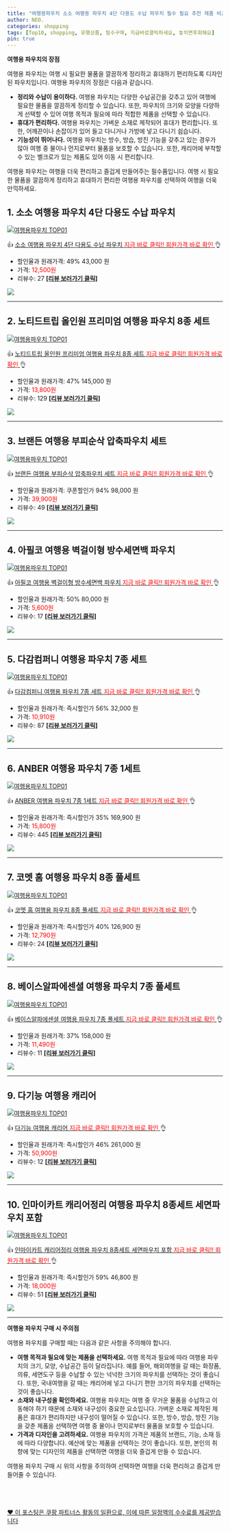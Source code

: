 ```yaml
---
title: "여행용파우치 소소 여행용 파우치 4단 다용도 수납 파우치 필수 필요 추천 제품 비교 최저 가격 비교 장점 구매 후기 구매평"
author: NEO.
categories: shopping
tags: [Top10, shopping, 유행상품, 필수구매, 지금바로클릭하세요, 놓치면후회해요]
pin: true
---
```

**여행용 파우치의 장점**

여행용 파우치는 여행 시 필요한 물품을 깔끔하게 정리하고 휴대하기 편리하도록 디자인된 파우치입니다. 여행용 파우치의 장점은 다음과 같습니다.

* **정리와 수납이 용이하다.** 여행용 파우치는 다양한 수납공간을 갖추고 있어 여행에 필요한 물품을 깔끔하게 정리할 수 있습니다. 또한, 파우치의 크기와 모양을 다양하게 선택할 수 있어 여행 목적과 필요에 따라 적합한 제품을 선택할 수 있습니다.
* **휴대가 편리하다.** 여행용 파우치는 가벼운 소재로 제작되어 휴대가 편리합니다. 또한, 어깨끈이나 손잡이가 있어 들고 다니거나 가방에 넣고 다니기 쉽습니다.
* **기능성이 뛰어나다.** 여행용 파우치는 방수, 방습, 방진 기능을 갖추고 있는 경우가 많아 여행 중 물이나 먼지로부터 물품을 보호할 수 있습니다. 또한, 캐리어에 부착할 수 있는 벨크로가 있는 제품도 있어 이동 시 편리합니다.

여행용 파우치는 여행을 더욱 편리하고 즐겁게 만들어주는 필수품입니다. 여행 시 필요한 물품을 깔끔하게 정리하고 휴대하기 편리한 여행용 파우치를 선택하여 여행을 더욱 만끽하세요.

   

## 1. 소소 여행용 파우치 4단 다용도 수납 파우치

[![여행용파우치 TOP01](https://thumbnail9.coupangcdn.com/thumbnails/remote/490x490ex/image/vendor_inventory/1703/b411429b0e676e3b73ecaa0cd5ebddf8ef42969a0ac9bffca3b8a636831a.jpg)](https://link.coupang.com/re/AFFSDP?lptag=AF3617701&subid=GithubCoopas&pageKey=7769934793&traceid=V0-153&itemId=20973664217&vendorItemId=88038731747)


👍 [소소 여행용 파우치 4단 다용도 수납 파우치 <font color=red> 지금 바로 클릭!! 회원가격 바로 확인 </font> ](https://link.coupang.com/re/AFFSDP?lptag=AF3617701&subid=GithubCoopas&pageKey=7769934793&traceid=V0-153&itemId=20973664217&vendorItemId=88038731747) 👌 


- 할인율과 원래가격: 49%  43,000   원
- 가격: <span style='color:red'>12,500원</span>
- 리뷰수: 27  [**[리뷰 보러가기 클릭]**](https://link.coupang.com/re/AFFSDP?lptag=AF3617701&subid=GithubCoopas&pageKey=7769934793&traceid=V0-153&itemId=20973664217&vendorItemId=88038731747)

[![](/discount_price.png)](https://link.coupang.com/re/AFFSDP?lptag=AF3617701&subid=GithubCoopas&pageKey=7769934793&traceid=V0-153&itemId=20973664217&vendorItemId=88038731747)

---


   

## 2. 노티드트립 올인원 프리미엄 여행용 파우치 8종 세트

[![여행용파우치 TOP01](https://thumbnail7.coupangcdn.com/thumbnails/remote/490x490ex/image/rs_quotation_api/lv5f3rut/604d346565ef41d3a35befb6f8963609.jpg)](https://link.coupang.com/re/AFFSDP?lptag=AF3617701&subid=GithubCoopas&pageKey=6948156343&traceid=V0-153&itemId=16871417972&vendorItemId=84050046718)


👍 [노티드트립 올인원 프리미엄 여행용 파우치 8종 세트 <font color=red> 지금 바로 클릭!! 회원가격 바로 확인 </font> ](https://link.coupang.com/re/AFFSDP?lptag=AF3617701&subid=GithubCoopas&pageKey=6948156343&traceid=V0-153&itemId=16871417972&vendorItemId=84050046718) 👌 


- 할인율과 원래가격: 47%  145,000   원
- 가격: <span style='color:red'>13,800원</span>
- 리뷰수: 129  [**[리뷰 보러가기 클릭]**](https://link.coupang.com/re/AFFSDP?lptag=AF3617701&subid=GithubCoopas&pageKey=6948156343&traceid=V0-153&itemId=16871417972&vendorItemId=84050046718)

[![](/discount_price.png)](https://link.coupang.com/re/AFFSDP?lptag=AF3617701&subid=GithubCoopas&pageKey=6948156343&traceid=V0-153&itemId=16871417972&vendorItemId=84050046718)

---


   

## 3. 브랜든 여행용 부피순삭 압축파우치 세트

[![여행용파우치 TOP01](https://thumbnail7.coupangcdn.com/thumbnails/remote/490x490ex/image/retail/images/714712254841382-e21a8f30-523b-452e-b66d-7e1d77e5a4c6.jpg)](https://link.coupang.com/re/AFFSDP?lptag=AF3617701&subid=GithubCoopas&pageKey=6831900272&traceid=V0-153&itemId=14838038958&vendorItemId=82512243853)


👍 [브랜든 여행용 부피순삭 압축파우치 세트 <font color=red> 지금 바로 클릭!! 회원가격 바로 확인 </font> ](https://link.coupang.com/re/AFFSDP?lptag=AF3617701&subid=GithubCoopas&pageKey=6831900272&traceid=V0-153&itemId=14838038958&vendorItemId=82512243853) 👌 


- 할인율과 원래가격: 쿠폰할인가 94%  98,000   원
- 가격: <span style='color:red'>39,900원</span>
- 리뷰수: 49  [**[리뷰 보러가기 클릭]**](https://link.coupang.com/re/AFFSDP?lptag=AF3617701&subid=GithubCoopas&pageKey=6831900272&traceid=V0-153&itemId=14838038958&vendorItemId=82512243853)

[![](/discount_price.png)](https://link.coupang.com/re/AFFSDP?lptag=AF3617701&subid=GithubCoopas&pageKey=6831900272&traceid=V0-153&itemId=14838038958&vendorItemId=82512243853)

---


   

## 4. 아필코 여행용 벽걸이형 방수세면백 파우치

[![여행용파우치 TOP01](https://thumbnail10.coupangcdn.com/thumbnails/remote/490x490ex/image/retail/images/561656930983153-bcdafef0-4fe8-455f-ac3b-72a3b637dc7d.JPG)](https://link.coupang.com/re/AFFSDP?lptag=AF3617701&subid=GithubCoopas&pageKey=6380435235&traceid=V0-153&itemId=13553549724&vendorItemId=80807141964)


👍 [아필코 여행용 벽걸이형 방수세면백 파우치 <font color=red> 지금 바로 클릭!! 회원가격 바로 확인 </font> ](https://link.coupang.com/re/AFFSDP?lptag=AF3617701&subid=GithubCoopas&pageKey=6380435235&traceid=V0-153&itemId=13553549724&vendorItemId=80807141964) 👌 


- 할인율과 원래가격: 50%  80,000   원
- 가격: <span style='color:red'>5,600원</span>
- 리뷰수: 17  [**[리뷰 보러가기 클릭]**](https://link.coupang.com/re/AFFSDP?lptag=AF3617701&subid=GithubCoopas&pageKey=6380435235&traceid=V0-153&itemId=13553549724&vendorItemId=80807141964)

[![](/discount_price.png)](https://link.coupang.com/re/AFFSDP?lptag=AF3617701&subid=GithubCoopas&pageKey=6380435235&traceid=V0-153&itemId=13553549724&vendorItemId=80807141964)

---


   

## 5. 다감컴퍼니 여행용 파우치 7종 세트

[![여행용파우치 TOP01](https://thumbnail6.coupangcdn.com/thumbnails/remote/490x490ex/image/retail/images/2019/07/10/5/5/46a5bb91-b44a-4c37-85a4-066408b683fb.jpg)](https://link.coupang.com/re/AFFSDP?lptag=AF3617701&subid=GithubCoopas&pageKey=7709117166&traceid=V0-153&itemId=20660115421&vendorItemId=5056132768)


👍 [다감컴퍼니 여행용 파우치 7종 세트 <font color=red> 지금 바로 클릭!! 회원가격 바로 확인 </font> ](https://link.coupang.com/re/AFFSDP?lptag=AF3617701&subid=GithubCoopas&pageKey=7709117166&traceid=V0-153&itemId=20660115421&vendorItemId=5056132768) 👌 


- 할인율과 원래가격: 즉시할인가 56%  32,000   원
- 가격: <span style='color:red'>10,910원</span>
- 리뷰수: 87  [**[리뷰 보러가기 클릭]**](https://link.coupang.com/re/AFFSDP?lptag=AF3617701&subid=GithubCoopas&pageKey=7709117166&traceid=V0-153&itemId=20660115421&vendorItemId=5056132768)

[![](/discount_price.png)](https://link.coupang.com/re/AFFSDP?lptag=AF3617701&subid=GithubCoopas&pageKey=7709117166&traceid=V0-153&itemId=20660115421&vendorItemId=5056132768)

---


   

## 6. ANBER 여행용 파우치 7종 1세트

[![여행용파우치 TOP01](https://thumbnail8.coupangcdn.com/thumbnails/remote/490x490ex/image/vendor_inventory/2c2c/e1d1767ed92c4501e82058429f45a3f8bf1fc8a9522aa4265c27eaa0b1c9.jpg)](https://link.coupang.com/re/AFFSDP?lptag=AF3617701&subid=GithubCoopas&pageKey=7149786539&traceid=V0-153&itemId=17972816061&vendorItemId=85129960548)


👍 [ANBER 여행용 파우치 7종 1세트 <font color=red> 지금 바로 클릭!! 회원가격 바로 확인 </font> ](https://link.coupang.com/re/AFFSDP?lptag=AF3617701&subid=GithubCoopas&pageKey=7149786539&traceid=V0-153&itemId=17972816061&vendorItemId=85129960548) 👌 


- 할인율과 원래가격: 즉시할인가 35%  169,900   원
- 가격: <span style='color:red'>15,800원</span>
- 리뷰수: 445  [**[리뷰 보러가기 클릭]**](https://link.coupang.com/re/AFFSDP?lptag=AF3617701&subid=GithubCoopas&pageKey=7149786539&traceid=V0-153&itemId=17972816061&vendorItemId=85129960548)

[![](/discount_price.png)](https://link.coupang.com/re/AFFSDP?lptag=AF3617701&subid=GithubCoopas&pageKey=7149786539&traceid=V0-153&itemId=17972816061&vendorItemId=85129960548)

---


   

## 7. 코멧 홈 여행용 파우치 8종 풀세트

[![여행용파우치 TOP01](https://thumbnail8.coupangcdn.com/thumbnails/remote/490x490ex/image/retail/images/1848734975387538-59fe3415-3a98-4a89-b4ec-971793eebaf8.jpg)](https://link.coupang.com/re/AFFSDP?lptag=AF3617701&subid=GithubCoopas&pageKey=7501080127&traceid=V0-153&itemId=19635522542&vendorItemId=86741844854)


👍 [코멧 홈 여행용 파우치 8종 풀세트 <font color=red> 지금 바로 클릭!! 회원가격 바로 확인 </font> ](https://link.coupang.com/re/AFFSDP?lptag=AF3617701&subid=GithubCoopas&pageKey=7501080127&traceid=V0-153&itemId=19635522542&vendorItemId=86741844854) 👌 


- 할인율과 원래가격: 즉시할인가 40%  126,900   원
- 가격: <span style='color:red'>12,790원</span>
- 리뷰수: 24  [**[리뷰 보러가기 클릭]**](https://link.coupang.com/re/AFFSDP?lptag=AF3617701&subid=GithubCoopas&pageKey=7501080127&traceid=V0-153&itemId=19635522542&vendorItemId=86741844854)

[![](/discount_price.png)](https://link.coupang.com/re/AFFSDP?lptag=AF3617701&subid=GithubCoopas&pageKey=7501080127&traceid=V0-153&itemId=19635522542&vendorItemId=86741844854)

---


   

## 8. 베이스알파에센셜 여행용 파우치 7종 풀세트

[![여행용파우치 TOP01](https://thumbnail7.coupangcdn.com/thumbnails/remote/490x490ex/image/retail/images/273642102791439-a2540893-9282-4f45-a70a-d379914e53bf.jpg)](https://link.coupang.com/re/AFFSDP?lptag=AF3617701&subid=GithubCoopas&pageKey=1676365202&traceid=V0-153&itemId=2856018342&vendorItemId=70845325781)


👍 [베이스알파에센셜 여행용 파우치 7종 풀세트 <font color=red> 지금 바로 클릭!! 회원가격 바로 확인 </font> ](https://link.coupang.com/re/AFFSDP?lptag=AF3617701&subid=GithubCoopas&pageKey=1676365202&traceid=V0-153&itemId=2856018342&vendorItemId=70845325781) 👌 


- 할인율과 원래가격: 37%  158,000   원
- 가격: <span style='color:red'>11,490원</span>
- 리뷰수: 11  [**[리뷰 보러가기 클릭]**](https://link.coupang.com/re/AFFSDP?lptag=AF3617701&subid=GithubCoopas&pageKey=1676365202&traceid=V0-153&itemId=2856018342&vendorItemId=70845325781)

[![](/discount_price.png)](https://link.coupang.com/re/AFFSDP?lptag=AF3617701&subid=GithubCoopas&pageKey=1676365202&traceid=V0-153&itemId=2856018342&vendorItemId=70845325781)

---


   

## 9. 다기능 여행용 캐리어

[![여행용파우치 TOP01](https://thumbnail8.coupangcdn.com/thumbnails/remote/490x490ex/image/vendor_inventory/24d0/049ae69ce307bc4c620294244cabad041d632ed7636fad206bf59c14738c.jpg)](https://link.coupang.com/re/AFFSDP?lptag=AF3617701&subid=GithubCoopas&pageKey=7771727552&traceid=V0-153&itemId=20983059510&vendorItemId=88047822389)


👍 [다기능 여행용 캐리어 <font color=red> 지금 바로 클릭!! 회원가격 바로 확인 </font> ](https://link.coupang.com/re/AFFSDP?lptag=AF3617701&subid=GithubCoopas&pageKey=7771727552&traceid=V0-153&itemId=20983059510&vendorItemId=88047822389) 👌 


- 할인율과 원래가격: 즉시할인가 46%  261,000   원
- 가격: <span style='color:red'>50,900원</span>
- 리뷰수: 12  [**[리뷰 보러가기 클릭]**](https://link.coupang.com/re/AFFSDP?lptag=AF3617701&subid=GithubCoopas&pageKey=7771727552&traceid=V0-153&itemId=20983059510&vendorItemId=88047822389)

[![](/discount_price.png)](https://link.coupang.com/re/AFFSDP?lptag=AF3617701&subid=GithubCoopas&pageKey=7771727552&traceid=V0-153&itemId=20983059510&vendorItemId=88047822389)

---


   

## 10. 인마이카트 캐리어정리 여행용 파우치 8종세트 세면파우치 포함

[![여행용파우치 TOP01](https://thumbnail8.coupangcdn.com/thumbnails/remote/490x490ex/image/vendor_inventory/336b/bfb66dbda0d15ad5b2b915e7e697de15652ce47c52b503d033c552fee9df.jpg)](https://link.coupang.com/re/AFFSDP?lptag=AF3617701&subid=GithubCoopas&pageKey=7337951772&traceid=V0-153&itemId=18853346991&vendorItemId=85982577015)


👍 [인마이카트 캐리어정리 여행용 파우치 8종세트 세면파우치 포함 <font color=red> 지금 바로 클릭!! 회원가격 바로 확인 </font> ](https://link.coupang.com/re/AFFSDP?lptag=AF3617701&subid=GithubCoopas&pageKey=7337951772&traceid=V0-153&itemId=18853346991&vendorItemId=85982577015) 👌 


- 할인율과 원래가격: 즉시할인가 59%  46,800   원
- 가격: <span style='color:red'>18,000원</span>
- 리뷰수: 51  [**[리뷰 보러가기 클릭]**](https://link.coupang.com/re/AFFSDP?lptag=AF3617701&subid=GithubCoopas&pageKey=7337951772&traceid=V0-153&itemId=18853346991&vendorItemId=85982577015)

[![](/discount_price.png)](https://link.coupang.com/re/AFFSDP?lptag=AF3617701&subid=GithubCoopas&pageKey=7337951772&traceid=V0-153&itemId=18853346991&vendorItemId=85982577015)

---
**여행용 파우치 구매 시 주의점**

여행용 파우치를 구매할 때는 다음과 같은 사항을 주의해야 합니다.

* **여행 목적과 필요에 맞는 제품을 선택하세요.** 여행 목적과 필요에 따라 여행용 파우치의 크기, 모양, 수납공간 등이 달라집니다. 예를 들어, 해외여행을 갈 때는 화장품, 의류, 세면도구 등을 수납할 수 있는 넉넉한 크기의 파우치를 선택하는 것이 좋습니다. 또한, 국내여행을 갈 때는 캐리어에 넣고 다니기 편한 크기의 파우치를 선택하는 것이 좋습니다.
* **소재와 내구성을 확인하세요.** 여행용 파우치는 여행 중 무거운 물품을 수납하고 이동해야 하기 때문에 소재와 내구성이 중요한 요소입니다. 가벼운 소재로 제작된 제품은 휴대가 편리하지만 내구성이 떨어질 수 있습니다. 또한, 방수, 방습, 방진 기능을 갖춘 제품을 선택하면 여행 중 물이나 먼지로부터 물품을 보호할 수 있습니다.
* **가격과 디자인을 고려하세요.** 여행용 파우치의 가격은 제품의 브랜드, 기능, 소재 등에 따라 다양합니다. 예산에 맞는 제품을 선택하는 것이 좋습니다. 또한, 본인의 취향에 맞는 디자인의 제품을 선택하면 여행을 더욱 즐겁게 만들 수 있습니다.

여행용 파우치 구매 시 위의 사항을 주의하여 선택하면 여행을 더욱 편리하고 즐겁게 만들어줄 수 있습니다.<br><br><br><br><br> [ ❤  이 포스팅은 쿠팡 파트너스 활동의 일환으로, 이에 따른 일정액의 수수료를 제공받습니다](https://link.coupang.com/a/bcEFyh)